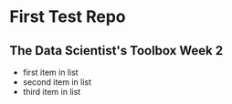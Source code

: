 # First Test Repo
## The Data Scientist's Toolbox Week 2

* first item in list
* second item in list
* third item in list
